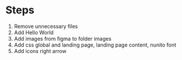 # Steps

1. Remove unnecessary files
2. Add Hello World
3. Add images from figma to folder images
4. Add css global and landing page, landing page content, nunito font
5. Add icons right arrow 
